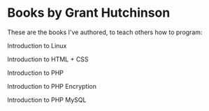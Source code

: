 # Books by Grant Hutchinson

These are the books I've authored, to teach others how to program:

Introduction to Linux

Introduction to HTML + CSS

Introduction to PHP

Introduction to PHP Encryption

Introduction to PHP MySQL
